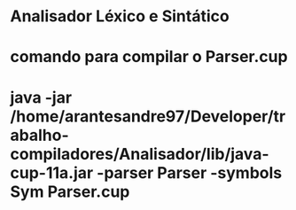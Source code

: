 # Analisador Léxico e Sintático

# comando para compilar o Parser.cup

# java -jar /home/arantesandre97/Developer/trabalho-compiladores/Analisador/lib/java-cup-11a.jar -parser Parser -symbols Sym Parser.cup
